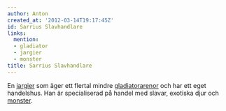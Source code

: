 ```yaml
---
author: Anton
created_at: '2012-03-14T19:17:45Z'
id: Sarrius Slavhandlare
links:
  mention:
  - gladiator
  - jargier
  - monster
title: Sarrius Slavhandlare
---
```


En [jargier] som äger ett flertal mindre [gladiatorarenor] och har ett eget handelshus. Han är
specialiserad på handel med slavar, exotiska djur och [monster].

  [jargier]: jargier
  [gladiatorarenor]: gladiator
  [monster]: monster
